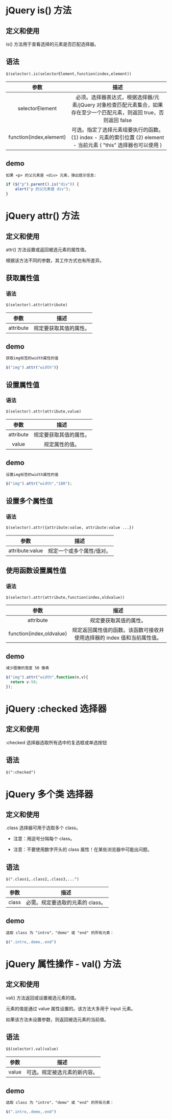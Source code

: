 # jQuery is() 方法
## 定义和使用
is() 方法用于查看选择的元素是否匹配选择器。

## 语法
``` txt
$(selector).is(selectorElement,function(index,element))
```
参数	 | 描述 
:-: | :-: 
selectorElement | 必须。选择器表达式，根据选择器/元素/jQuery 对象检查匹配元素集合，如果存在至少一个匹配元素，则返回 true，否则返回 false 
function(index,element)	 | 可选。指定了选择元素组要执行的函数。 (1) index - 元素的索引位置     (2)  element - 当前元素 ( "this" 选择器也可以使用 )

## demo
```txt
如果 <p> 的父元素是 <div> 元素，弹出提示信息:
```


``` js
if ($("p").parent().is("div")) {
    alert("p 的父元素是 div");
}
```

# jQuery  attr() 方法
## 定义和使用
attr() 方法设置或返回被选元素的属性值。

根据该方法不同的参数，其工作方式也有所差异。
## 获取属性值
### 语法
``` txt
$(selector).attr(attribute)
```
参数	 | 描述 
:-: | :-: 
attribute	 | 规定要获取其值的属性。

## demo
```txt
获取img标签的width属性的值
```


``` js
$("img").attr("width")}
```
## 设置属性值
### 语法
``` txt
$(selector).attr(attribute,value)
```
参数	 | 描述 
:-: | :-: 
attribute	 | 规定要获取其值的属性。
value |规定属性的值。


## demo
```txt
设置img标签的width属性的值
```


``` js
$("img").attr("width","180");
```
## 设置多个属性值
### 语法
``` txt
$(selector).attr({attribute:value, attribute:value ...})

```
参数	 | 描述 
:-: | :-: 
attribute:value	 | 规定一个或多个属性/值对。

## 使用函数设置属性值
### 语法
``` txt
$(selector).attr(attribute,function(index,oldvalue))

```
参数	 | 描述 
:-: | :-: 
attribute	 | 规定要获取其值的属性。
function(index,oldvalue) |规定返回属性值的函数。该函数可接收并使用选择器的 index 值和当前属性值。


## demo
```txt
减少图像的宽度 50 像素
```


``` js
$("img").attr("width",function(n,v){
  return v-50;
});
```



# jQuery  :checked 选择器
## 定义和使用
:checked 选择器选取所有选中的复选框或单选按钮

## 语法
``` txt
$(":checked")
```

# jQuery 多个类 选择器
## 定义和使用
.class 选择器可用于选取多个 class。

- 注意：用逗号分隔每个 class。

- 注意：不要使用数字开头的 class 属性！在某些浏览器中可能出问题。

## 语法
``` txt
$(".class1,.class2,.class3,...")
```
参数	 | 描述 
:-: | :-: 
class	 | 必需。规定要选取的元素的 class。

## demo
```txt
选取 class 为 "intro"、"demo" 或 "end" 的所有元素：
```


``` js
$(".intro,.demo,.end")
```

# jQuery 属性操作 - val() 方法
## 定义和使用
val() 方法返回或设置被选元素的值。

元素的值是通过 value 属性设置的。该方法大多用于 input 元素。

如果该方法未设置参数，则返回被选元素的当前值。

## 语法
``` txt
$$(selector).val(value)
```
参数	 | 描述 
:-: | :-: 
value	 | 可选。规定被选元素的新内容。

## demo
```txt
选取 class 为 "intro"、"demo" 或 "end" 的所有元素：
```


``` js
$(".intro,.demo,.end")
```